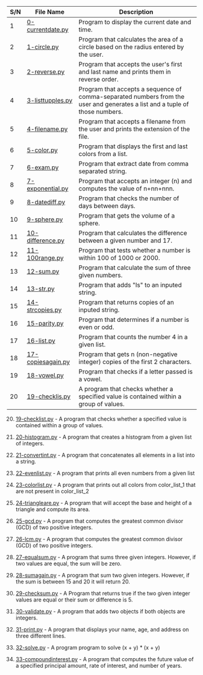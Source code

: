 | S/N | File Name | Description |
| --- | --------- | ----------- |
| 1   | [0-currentdate.py](https://github.com/B-Akapo/exercises/blob/main/python-basic-1/0-currentdate.py)  | Program to display the current date and time. |
| 2   | [1-circle.py](https://github.com/B-Akapo/exercises/blob/main/python-basic-1/1-circle.py) | Program that calculates the area of a circle based on the radius entered by the user. |
| 3   | [2-reverse.py](https://github.com/B-Akapo/exercises/blob/main/python-basic-1/2-reverse.py) | Program that accepts the user's first and last name and prints them in reverse order. |
| 4   | [3-listtupples.py](https://github.com/B-Akapo/exercises/blob/main/python-basic-1/3-listtupples.py) | Program  that accepts a sequence of comma-separated numbers from the user and generates a list and a tuple of those numbers. |
| 5   | [4-filename.py ](https://github.com/B-Akapo/exercises/blob/main/python-basic-1/4-filename.py) | Program that accepts a filename from the user and prints the extension of the file.  |
| 6   | [5-color.py](https://github.com/B-Akapo/exercises/blob/main/python-basic-1/5-color.py) | Program that displays the first and last colors from a list. |
| 7   | [6-exam.py](https://github.com/B-Akapo/exercises/blob/main/python-basic-1/6-exam.py)  | Program that extract date from comma separated string. |
| 8   | [7-exponential.py](https://github.com/B-Akapo/exercises/blob/main/python-basic-1/7-exponential.py) | Program that accepts an integer (n) and computes the value of n+nn+nnn. |
| 9   | [8-datediff.py](https://github.com/B-Akapo/exercises/blob/main/python-basic-1/8-datediff.py) | Program that checks the number of days between days. |
| 10   | [9-sphere.py](https://github.com/B-Akapo/exercises/blob/main/python-basic-1/9-sphere.py) | Program that gets the volume of a sphere. |
| 11   | [10-difference.py](https://github.com/B-Akapo/exercises/blob/main/python-basic-1/10-difference.py) | Program that calculates the difference between a given number and 17.|
| 12   | [11-100range.py](https://github.com/B-Akapo/exercises/blob/main/python-basic-1/11-100range.py) | Program that tests whether a number is within 100 of 1000 or 2000. |
| 13   | [12-sum.py](https://github.com/B-Akapo/exercises/blob/main/python-basic-1/12-sum.py) | Program that calculate the sum of three given numbers. |
| 14   | [13-str.py](https://github.com/B-Akapo/exercises/blob/main/python-basic-1/13-str.py) | Program that adds "Is" to an inputed string. |
| 15   | [14-strcopies.py](https://github.com/B-Akapo/exercises/blob/main/python-basic-1/14-strcopies.py) | Program that returns copies of an inputed string. |
| 16   | [15-parity.py](https://github.com/B-Akapo/exercises/blob/main/python-basic-1/15-parity.py) | Program that determines if a number is even or odd. |
| 17   | [16-list.py](https://github.com/B-Akapo/exercises/blob/main/python-basic-1/16-list.py) | Program that counts the number 4 in a given list.  |
| 18   |[17-copiesagain.py](https://github.com/B-Akapo/exercises/blob/main/python-basic-1/17-copiesagain.py) | Program that gets n (non-negative integer) copies of the first 2 characters. |
| 19   | [18-vowel.py](https://github.com/B-Akapo/exercises/blob/main/python-basic-1/18-vowel.py) | Program that checks if a letter passed is a vowel. |
| 20   | [19-checklis.py](https://github.com/B-Akapo/exercises/blob/main/python-basic-1/19-checklist.py) | A program that checks whether a specified value is contained within a group of values. |

20. [19-checklist.py](https://github.com/B-Akapo/exercises/blob/main/python-basic-1/19-checklist.py) - A program that checks whether a specified value is contained within a group of values.

21. [20-histogram.py](https://github.com/B-Akapo/exercises/blob/main/python-basic-1/20-histogram.py) - A program that creates a histogram from a given list of integers.

22. [21-convertint.py](https://github.com/B-Akapo/exercises/blob/main/python-basic-1/21-convertint.py) - A program that concatenates all elements in a list into a string.

23. [22-evenlist.py](https://github.com/B-Akapo/exercises/blob/main/python-basic-1/22-evenlist.py) - A program that prints all even numbers from a given list

24. [23-colorlist.py](https://github.com/B-Akapo/exercises/blob/main/python-basic-1/23-colorlist.py) - A program that prints out all colors from color_list_1 that are not present in color_list_2

25. [24-triangleare.py](https://github.com/B-Akapo/exercises/blob/main/python-basic-1/24-trianglearea.py) - A program that will accept the base and height of a triangle and compute its area. 

26. [25-gcd.py](https://github.com/B-Akapo/exercises/blob/main/python-basic-1/25-gcd.py) - A program that computes the greatest common divisor (GCD) of two positive integers.

27. [26-lcm.py](https://github.com/B-Akapo/exercises/blob/main/python-basic-1/26-lcm.py) - A program that computes the greatest common divisor (GCD) of two positive integers.

28. [27-equalsum.py](https://github.com/B-Akapo/exercises/blob/main/python-basic-1/27-equalsum.py) - A program that sums three given integers. However, if two values are equal, the sum will be zero. 

29. [28-sumagain.py](https://github.com/B-Akapo/exercises/blob/main/python-basic-1/28-sumagain.py) - A program that sum two given integers. However, if the sum is between 15 and 20 it will return 20. 

30. [29-checksum.py](https://github.com/B-Akapo/exercises/blob/main/python-basic-1/29-checksum.py) - A Program that returns true if the two given integer values are equal or their sum or difference is 5.

31. [30-validate.py](https://github.com/B-Akapo/exercises/blob/main/python-basic-1/30-validate.py) - A program that adds two objects if both objects are integers.

32. [31-print.py](https://github.com/B-Akapo/exercises/blob/main/python-basic-1/31-print.py) - A program that displays your name, age, and address on three different lines.

33. [32-solve.py](https://github.com/B-Akapo/exercises/blob/main/python-basic-1/32-solve.py) - A program program to solve (x + y) * (x + y)

34. [33-compoundinterest.py](https://github.com/B-Akapo/exercises/blob/main/python-basic-1/33-compoundinterest.py) - A program that computes the future value of a specified principal amount, rate of interest, and number of years. 


